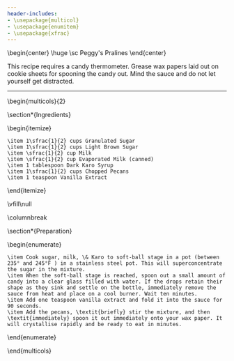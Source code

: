 ```yaml
---
header-includes:
- \usepackage{multicol}
- \usepackage{enumitem}
- \usepackage{xfrac}
---
```


\begin{center}
\huge \sc Peggy's Pralines
\end{center}

This recipe requires a candy thermometer. Grease wax papers laid out on cookie sheets for spooning the candy out. Mind the sauce and do not let yourself get distracted.

---

\begin{multicols}{2}

\section*{Ingredients}

\begin{itemize}

    \item 1\sfrac{1}{2} cups Granulated Sugar
    \item 1\sfrac{1}{2} cups Light Brown Sugar
    \item \sfrac{1}{2} cup Milk
    \item \sfrac{1}{2} cup Evaporated Milk (canned)
    \item 1 tablespoon Dark Karo Syrup
    \item 1\sfrac{1}{2} cups Chopped Pecans
    \item 1 teaspoon Vanilla Extract

\end{itemize}

\vfill\null

\columnbreak

\section*{Preparation}

\begin{enumerate}

    \item Cook sugar, milk, \& Karo to soft-ball stage in a pot (between 235° and 245°F ) in a stainless steel pot. This will superconcentrate the sugar in the mixture. 
    \item When the soft-ball stage is reached, spoon out a small amount of candy into a clear glass filled with water. If the drops retain their shape as they sink and settle on the bottle, immediately remove the sauce from heat and place on a cool burner. Wait ten minutes. 
    \item Add one teaspoon vanilla extract and fold it into the sauce for 90 seconds. 
    \item Add the pecans, \textit{briefly} stir the mixture, and then \textit{immediately} spoon it out immediately onto your wax paper. It will crystallise rapidly and be ready to eat in minutes.

\end{enumerate}

\end{multicols}
